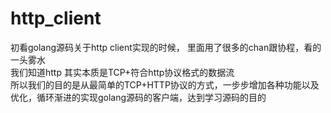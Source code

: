 # http_client
初看golang源码关于http client实现的时候， 里面用了很多的chan跟协程，看的一头雾水  
我们知道http 其实本质是TCP+符合http协议格式的数据流  
所以我们的目的是从最简单的TCP+HTTP协议的方式，一步步增加各种功能以及优化，循环渐进的实现golang源码的客户端，达到学习源码的目的
